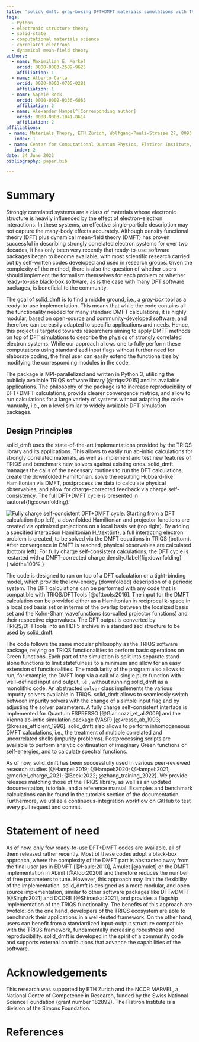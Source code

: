 ```yaml
---
title: 'solid\_dmft: gray-boxing DFT+DMFT materials simulations with TRIQS'
tags:
  - Python
  - electronic structure theory
  - solid-state
  - computational materials science
  - correlated electrons
  - dynamical mean-field theory
authors:
  - name: Maximilian E. Merkel
    orcid: 0000-0003-2589-9625
    affiliation: 1
  - name: Alberto Carta
    orcid: 0000-0003-0705-0281
    affiliation: 1
  - name: Sophie Beck
    orcid: 0000-0002-9336-6065
    affiliation: 2
  - name: Alexander Hampel^[Corresponding author]
    orcid: 0000-0003-1041-8614
    affiliation: 2
affiliations:
 - name: Materials Theory, ETH Zürich, Wolfgang-Pauli-Strasse 27, 8093 Zürich, Switzerland
   index: 1
 - name: Center for Computational Quantum Physics, Flatiron Institute, 162 5th Avenue, New York, NY 10010, USA
   index: 2
date: 24 June 2022
bibliography: paper.bib

---
```



# Summary

Strongly correlated systems are a class of materials whose electronic structure is heavily influenced by the effect of electron-electron interactions.
In these systems, an effective single-particle description may not capture the many-body effects accurately.
Although density functional theory (DFT) plus dynamical mean-field theory (DMFT) has proven successful in describing strongly correlated electron systems for over two decades, it has only been very recently that ready-to-use software packages began to become available, with most scientific research carried out by self-written codes developed and used in research groups.
Given the complexity of the method, there is also the question of whether users should implement the formalism themselves for each problem or whether ready-to-use black-box software, as is the case with many DFT software packages, is beneficial to the community.

The goal of solid\_dmft is to find a middle ground, i.e., a *gray-box* tool as a ready-to-use implementation.
This means that while the code contains all the functionality needed for many standard DMFT calculations, it is highly modular, based on open-source and community-developed software, and therefore can be easily adapted to specific applications and needs.
Hence, this project is targeted towards researchers aiming to apply DMFT methods on top of DFT simulations to describe the physics of strongly correlated electron systems.
While our approach allows one to fully perform these computations using standardized input flags without further need for elaborate coding, the final user can easily extend the functionalities by modifying the corresponding modules in the code.

The package is MPI-parallelized and written in Python 3, utilizing the publicly available TRIQS software library [@triqs:2015] and its available applications.
The philosophy of the package is to increase reproducibility of DFT+DMFT calculations, provide clearer convergence metrics, and allow to run calculations for a large variety of systems without adapting the code manually, i.e., on a level similar to widely available DFT simulation packages.

## Design Principles

solid_dmft uses the state-of-the-art implementations provided by the TRIQS library and its applications.
This allows to easily run ab-initio calculations for strongly correlated materials, as well as implement and test new features of TRIQS and benchmark new solvers against existing ones.
solid\_dmft manages the calls of the necessary routines to run the DFT calculations, create the downfolded Hamiltonian, solve the resulting Hubbard-like Hamiltonian via DMFT, postprocess the data to calculate physical observables, and allow for charge-corrected feedback via charge self-consistency.
The full DFT+DMFT cycle is presented in \autoref{fig:downfolding}.

![Fully charge self-consistent DFT+DMFT cycle. Starting from a DFT calculation (top left), a downfolded Hamiltonian and projector functions are created via optimized projections on a local basis set (top right). By adding a specified interaction Hamiltonian $H_\text{int}$, a full interacting electron problem is created, to be solved via the DMFT equations in TRIQS (bottom). After convergence in DMFT is reached, physical observables are calculated (bottom left). For fully charge self-consistent calculations, the DFT cycle is restarted with a DMFT-corrected charge density.\label{fig:downfolding}](downfolding.png){ width=100% }

The code is designed to run on top of a DFT calculation or a tight-binding model, which provide the low-energy (downfolded) description of a periodic system.
The DFT calculations can be performed with any code that is compatible with TRIQS/DFTTools [@dfttools:2016].
The input for the DMFT calculation can be provided either as a Hamiltonian in reciprocal $\mathbf{k}$-space in a localized basis set or in terms of the overlap between the localized basis set and the Kohn-Sham wavefunctions (so-called projector functions) and their respective eigenvalues.
The DFT output is converted by TRIQS/DFTTools into an HDF5 archive in a standardized structure to be used by solid\_dmft.

The code follows the same modular philosophy as the TRIQS software package, relying on TRIQS functionalities to perform basic operations on Green functions.
Each part of the simulation is split into separate stand-alone functions to limit statefulness to a minimum and allow for an easy extension of functionalities.
The modularity of the program also allows to run, for example, the DMFT loop via a call of a single pure function with well-defined input and output, i.e., without running solid\_dmft as a monolithic code.
An abstracted `solver` class implements the various impurity solvers available in TRIQS.
solid\_dmft allows to seamlessly switch between impurity solvers with the change of a simple input flag and by adjusting the solver parameters.
A fully charge self-consistent interface is implemented for Quantum ESPRESSO [@Giannozzi_et_al:2009] and the Vienna ab-initio simulation package (VASP) [@kresse_ab_1993; @kresse_efficient_1996].
solid\_dmft also allows to perform inhomogeneous DMFT calculations, i.e., the treatment of multiple correlated and uncorrelated shells (impurity problems).
Postprocessing scripts are available to perform analytic continuation of imaginary Green functions or self-energies, and to calculate spectral functions.

As of now, solid\_dmft has been successfully used in various peer-reviewed research studies [@Hampel:2019; @Hampel:2020; @Hampel:2021; @merkel_charge_2021; @Beck:2022; @zhang_training_2022].
We provide releases matching those of the TRIQS library, as well as an updated documentation, tutorials, and a reference manual.
Examples and benchmark calculations can be found in the tutorials section of the documentation.
Furthermore, we utilize a continuous-integration workflow on GitHub to test every pull request and commit.

# Statement of need

As of now, only few ready-to-use DFT+DMFT codes are available, all of them released rather recently.
Most of these codes adopt a black-box approach, where the complexity of the DMFT part is abstracted away from the final user (as in EDMFT [@Haule:2010], Amulet [@amulet] or the DMFT implementation in Abinit [@Aldo:2020]) and therefore reduces the number of free parameters to tune. However, this approach may limit the flexibility of the implementation.
solid\_dmft is designed as a more modular, and open source implementation, similar to other software packages like DFTwDMFT [@Singh:2021] and DCORE [@Shinaoka:2021], and provides a flagship implementation of the TRIQS functionality.
The benefits of this approach are twofold: on the one hand, developers of the TRIQS ecosystem are able to benchmark their applications in a well-tested framework.
On the other hand, users can benefit from a standardized input-output structure compatible with the TRIQS framework, fundamentally increasing robustness and reproducibility.
solid_dmft is developed in the spirit of a community code and supports external contributions that advance the capabilities of the software.

# Acknowledgements

This research was supported by ETH Zurich and the NCCR MARVEL, a National Centre of Competence in Research, funded by the Swiss National Science Foundation (grant number 182892). The Flatiron Institute is a division of the Simons Foundation.

# References
